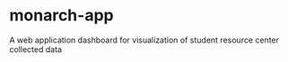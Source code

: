 # monarch-app
A web application dashboard for visualization of student resource center collected data

